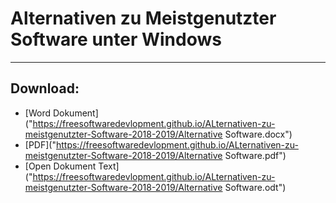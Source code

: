 # Alternativen zu Meistgenutzter Software unter Windows

---
## Download:

- [Word Dokument]("https://freesoftwaredevlopment.github.io/ALternativen-zu-meistgenutzter-Software-2018-2019/Alternative Software.docx")
- [PDF]("https://freesoftwaredevlopment.github.io/ALternativen-zu-meistgenutzter-Software-2018-2019/Alternative Software.pdf")
- [Open Dokument Text]("https://freesoftwaredevlopment.github.io/ALternativen-zu-meistgenutzter-Software-2018-2019/Alternative Software.odt")
